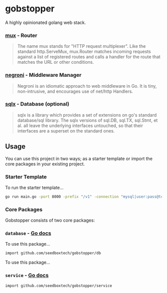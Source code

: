 # gobstopper

A highly opinionated golang web stack.

### [mux](http://www.gorillatoolkit.org/pkg/mux) - Router

> The name mux stands for "HTTP request multiplexer".
> Like the standard http.ServeMux, mux.Router matches incoming
> requests against a list of registered routes and calls a handler
> for the route that matches the URL or other conditions.

### [negroni](https://github.com/codegangsta/negroni) - Middleware Manager

> Negroni is an idiomatic approach to web middleware in Go.
> It is tiny, non-intrusive, and encourages use of net/http Handlers.

### [sqlx](https://github.com/jmoiron/sqlx) - Database (optional)

> sqlx is a library which provides a set of extensions on go's standard database/sql library.
> The sqlx versions of sql.DB, sql.TX, sql.Stmt, et al.
> all leave the underlying interfaces untouched, so that
> their interfaces are a superset on the standard ones.

## Usage

You can use this project in two ways; as a starter template or import the core packages in your existing project.

### Starter Template

To run the starter template...

```bash
go run main.go -port 8000 -prefix "/v1" -connection "mysql|user:pass@tcp(host:3306)/db"
```


### Core Packages

Gobstopper consists of two core packages:

### `database` - [Go docs]()

To use this package...

```golang
import github.com/seedboxtech/gobstopper/db
```

To use this package...

### `service` - [Go docs]()

```golang
import github.com/seedboxtech/gobstopper/service
```
